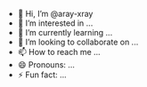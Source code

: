 - 👋 Hi, I’m @aray-xray
- 👀 I’m interested in ...
- 🌱 I’m currently learning ...
- 💞️ I’m looking to collaborate on ...
- 📫 How to reach me ...
- 😄 Pronouns: ...
- ⚡ Fun fact: ...

<!---
aray-xray/aray-xray is a ✨ special ✨ repository because its `README.md` (this file) appears on your GitHub profile.
You can click the Preview link to take a look at your changes.
--->

